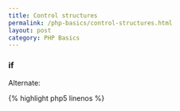 ```yaml
---
title: Control structures
permalink: /php-basics/control-structures.html
layout: post 
category: PHP Basics
---
```


### if

Alternate:

{% highlight php5 linenos %}
<?php
if ():
  ... 
else: 
  ... 
elseif:
  ... 
endif;
{% endhighlight %}

Short:

{% highlight php5 linenos %}
<?php
$expr ? true : false)
{% endhighlight %}

### switch

### while

### do

### for

continue

break

### foreach

### functions

Paramaters:

* Optional
* Byref
* Byval
* Objects
* Variable functions

### Objects